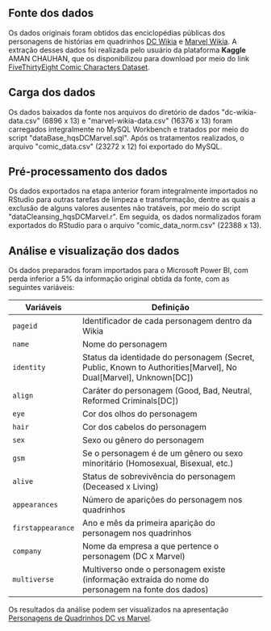 ## Fonte dos dados 

Os dados originais foram obtidos das enciclopédias públicas dos personagens de histórias em quadrinhos [DC Wikia](https://dc.fandom.com/wiki/DC_Comics_Database) e [Marvel Wikia](https://marvel.fandom.com/wiki/Marvel_Database). A extração desses dados foi realizada pelo usuário da plataforma **Kaggle** AMAN CHAUHAN, que os disponibilizou para download por meio do link [FiveThirtyEight Comic Characters Dataset](https://www.kaggle.com/datasets/whenamancodes/greatest-comic-book-characters).

## Carga dos dados

Os dados baixados da fonte nos arquivos do diretório de dados "dc-wikia-data.csv" (6896 x 13) e "marvel-wikia-data.csv" (16376 x 13) foram carregados integralmente no MySQL Workbench e tratados por meio do script "dataBase_hqsDCMarvel.sql". Após os tratamentos realizados, o arquivo "comic_data.csv" (23272 x 12) foi exportado do MySQL.

## Pré-processamento dos dados

Os dados exportados na etapa anterior foram integralmente importados no RStudio para outras tarefas de limpeza e transformação, dentre as quais a exclusão de alguns valores ausentes não tratáveis, por meio do script "dataCleansing_hqsDCMarvel.r". Em seguida, os dados normalizados foram exportados do RStudio para o arquivo "comic_data_norm.csv" (22388 x 13).

## Análise e visualização dos dados

Os dados preparados foram importados para o Microsoft Power BI, com perda inferior a 5% da informação original obtida da fonte, com as seguintes variáveis:

Variáveis         | Definição
------------------|--------------
`pageid`          | Identificador de cada personagem dentro da Wikia
`name`            | Nome do personagem
`identity`        | Status da identidade do personagem (Secret, Public, Known to Authorities[Marvel], No Dual[Marvel], Unknown[DC])
`align`           | Caráter do personagem (Good, Bad, Neutral, Reformed Criminals[DC])
`eye`             | Cor dos olhos do personagem
`hair`            | Cor dos cabelos do personagem
`sex`             | Sexo ou gênero do personagem
`gsm`             | Se o personagem é de um gênero ou sexo minoritário (Homosexual, Bisexual, etc.)
`alive`           | Status de sobrevivência do personagem (Deceased x Living)
`appearances`     | Número de aparições do personagem nos quadrinhos
`firstappearance` | Ano e mês da primeira aparição do personagem nos quadrinhos
`company`         | Nome da empresa a que pertence o personagem (DC x Marvel)
`multiverse`      | Multiverso onde o personagem existe (informação extraída do nome do personagem na fonte dos dados) 

Os resultados da análise podem ser visualizados na apresentação [Personagens de Quadrinhos DC vs Marvel](https://docs.google.com/presentation/d/18TTH4GyMo73ILyN-8zn5QOnBaAqFbM2_2G6_K6FJvB8).

